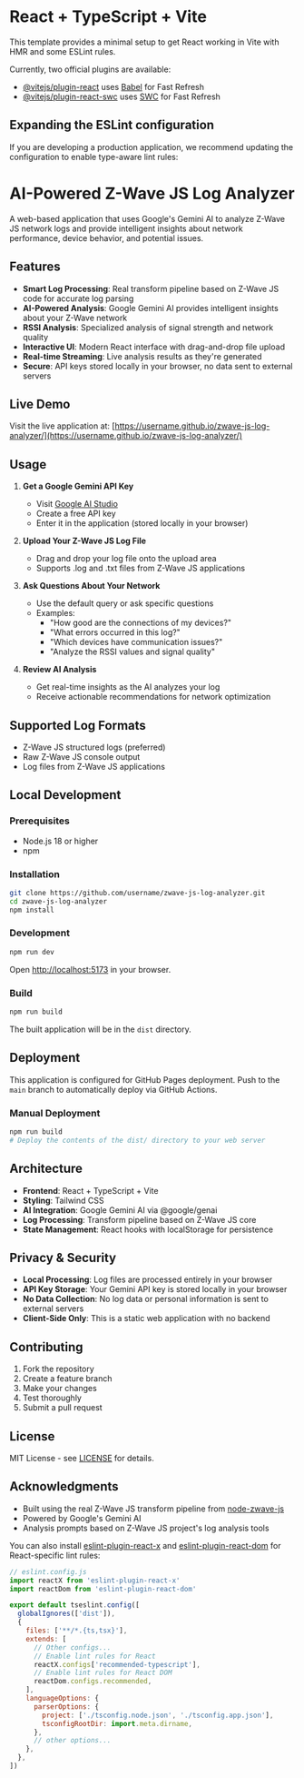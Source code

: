 # React + TypeScript + Vite

This template provides a minimal setup to get React working in Vite with HMR and some ESLint rules.

Currently, two official plugins are available:

- [@vitejs/plugin-react](https://github.com/vitejs/vite-plugin-react/blob/main/packages/plugin-react) uses [Babel](https://babeljs.io/) for Fast Refresh
- [@vitejs/plugin-react-swc](https://github.com/vitejs/vite-plugin-react/blob/main/packages/plugin-react-swc) uses [SWC](https://swc.rs/) for Fast Refresh

## Expanding the ESLint configuration

If you are developing a production application, we recommend updating the configuration to enable type-aware lint rules:

# AI-Powered Z-Wave JS Log Analyzer

A web-based application that uses Google's Gemini AI to analyze Z-Wave JS network logs and provide intelligent insights about network performance, device behavior, and potential issues.

## Features

- **Smart Log Processing**: Real transform pipeline based on Z-Wave JS code for accurate log parsing
- **AI-Powered Analysis**: Google Gemini AI provides intelligent insights about your Z-Wave network
- **RSSI Analysis**: Specialized analysis of signal strength and network quality
- **Interactive UI**: Modern React interface with drag-and-drop file upload
- **Real-time Streaming**: Live analysis results as they're generated
- **Secure**: API keys stored locally in your browser, no data sent to external servers

## Live Demo

Visit the live application at: [https://username.github.io/zwave-js-log-analyzer/](https://username.github.io/zwave-js-log-analyzer/)

## Usage

1. **Get a Google Gemini API Key**
   - Visit [Google AI Studio](https://aistudio.google.com/app/apikey)
   - Create a free API key
   - Enter it in the application (stored locally in your browser)

2. **Upload Your Z-Wave JS Log File**
   - Drag and drop your log file onto the upload area
   - Supports .log and .txt files from Z-Wave JS applications

3. **Ask Questions About Your Network**
   - Use the default query or ask specific questions
   - Examples:
     - "How good are the connections of my devices?"
     - "What errors occurred in this log?"
     - "Which devices have communication issues?"
     - "Analyze the RSSI values and signal quality"

4. **Review AI Analysis**
   - Get real-time insights as the AI analyzes your log
   - Receive actionable recommendations for network optimization

## Supported Log Formats

- Z-Wave JS structured logs (preferred)
- Raw Z-Wave JS console output  
- Log files from Z-Wave JS applications

## Local Development

### Prerequisites

- Node.js 18 or higher
- npm

### Installation

```bash
git clone https://github.com/username/zwave-js-log-analyzer.git
cd zwave-js-log-analyzer
npm install
```

### Development

```bash
npm run dev
```

Open [http://localhost:5173](http://localhost:5173) in your browser.

### Build

```bash
npm run build
```

The built application will be in the `dist` directory.

## Deployment

This application is configured for GitHub Pages deployment. Push to the `main` branch to automatically deploy via GitHub Actions.

### Manual Deployment

```bash
npm run build
# Deploy the contents of the dist/ directory to your web server
```

## Architecture

- **Frontend**: React + TypeScript + Vite
- **Styling**: Tailwind CSS
- **AI Integration**: Google Gemini AI via @google/genai
- **Log Processing**: Transform pipeline based on Z-Wave JS core
- **State Management**: React hooks with localStorage for persistence

## Privacy & Security

- **Local Processing**: Log files are processed entirely in your browser
- **API Key Storage**: Your Gemini API key is stored locally in your browser
- **No Data Collection**: No log data or personal information is sent to external servers
- **Client-Side Only**: This is a static web application with no backend

## Contributing

1. Fork the repository
2. Create a feature branch
3. Make your changes
4. Test thoroughly
5. Submit a pull request

## License

MIT License - see [LICENSE](LICENSE) for details.

## Acknowledgments

- Built using the real Z-Wave JS transform pipeline from [node-zwave-js](https://github.com/zwave-js/node-zwave-js)
- Powered by Google's Gemini AI
- Analysis prompts based on Z-Wave JS project's log analysis tools

You can also install [eslint-plugin-react-x](https://github.com/Rel1cx/eslint-react/tree/main/packages/plugins/eslint-plugin-react-x) and [eslint-plugin-react-dom](https://github.com/Rel1cx/eslint-react/tree/main/packages/plugins/eslint-plugin-react-dom) for React-specific lint rules:

```js
// eslint.config.js
import reactX from 'eslint-plugin-react-x'
import reactDom from 'eslint-plugin-react-dom'

export default tseslint.config([
  globalIgnores(['dist']),
  {
    files: ['**/*.{ts,tsx}'],
    extends: [
      // Other configs...
      // Enable lint rules for React
      reactX.configs['recommended-typescript'],
      // Enable lint rules for React DOM
      reactDom.configs.recommended,
    ],
    languageOptions: {
      parserOptions: {
        project: ['./tsconfig.node.json', './tsconfig.app.json'],
        tsconfigRootDir: import.meta.dirname,
      },
      // other options...
    },
  },
])
```

